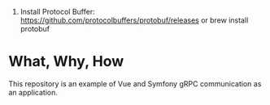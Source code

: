 1. Install Protocol Buffer: https://github.com/protocolbuffers/protobuf/releases or brew install protobuf

# What, Why, How

This repository is an example of Vue and Symfony gRPC communication as an application.
